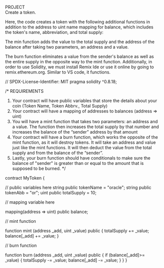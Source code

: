 PROJECT
\
Create a token.

Here, the code creates a token with the following additional functions in addition to the address to uint name mapping for balance, which includes the token's name, abbreviation, and total supply:

The min function adds the value to the total supply and the address of the balance after taking two parameters, an address and a value.

The burn function eliminates a value from the sender's balance as well as the entire supply in the opposite way to the mint function. Additionally, in order to use Solidity, we must install Remix Ide or use it online by going to remix.ethereum.org. Similar to VS code, it functions.

// SPDX-License-Identifier: MIT
pragma solidity ^0.8.18;

/*
REQUIREMENTS
1. Your contract will have public variables that store the details about your coin (Token Name, Token Abbrv., Total Supply)
2. Your contract will have a mapping of addresses to balances (address => uint)
3. You will have a mint function that takes two parameters: an address and a value.
The function then increases the total supply by that number and increases the balance
of the “sender” address by that amount
4. Your contract will have a burn function, which works the opposite of the mint function, as it will destroy tokens.
It will take an address and value just like the mint functions. It will then deduct the value from the total supply
and from the balance of the “sender”.
5. Lastly, your burn function should have conditionals to make sure the balance of "sender" is greater than or equal
to the amount that is supposed to be burned.
*/

contract MyToken {

// public variables here
string public tokenName = "oracle";
string public tokenAbb = "or";
uint public totalSupply = 10;

// mapping variable here

mapping(address => uint) public balance;

// mint function

function mint (address _add, uint _value) public {
    totalSupply += _value;
    balance[_add] += _value;
}

// burn function

function burn (address _add, uint _value) public {
    if (balance[_add]>= _value) {
    totalSupply -= _value;
    balance[_add] -= _value;
}
}
}
